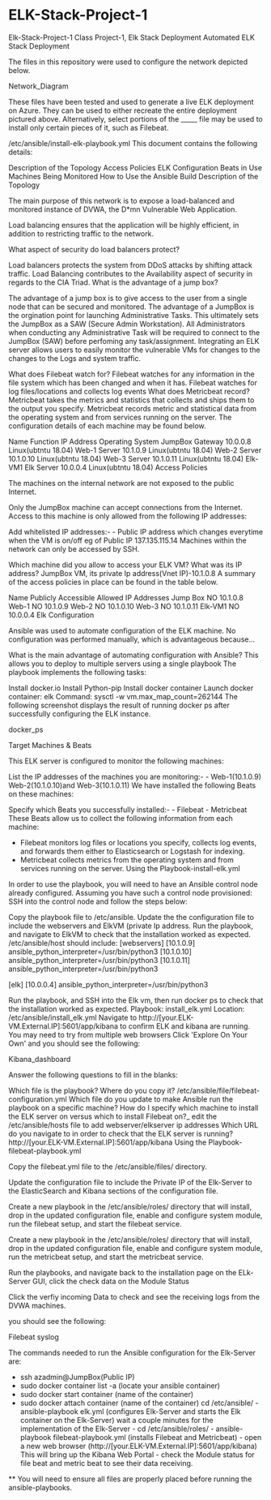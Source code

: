 # ELK-Stack-Project-1
Elk-Stack-Project-1
Class Project-1, Elk Stack Deployment Automated ELK Stack Deployment

The files in this repository were used to configure the network depicted below.

Network_Diagram

These files have been tested and used to generate a live ELK deployment on Azure. They can be used to either recreate the entire deployment pictured above. Alternatively, select portions of the _____ file may be used to install only certain pieces of it, such as Filebeat.

   /etc/ansible/install-elk-playbook.yml
This document contains the following details:

Description of the Topology
Access Policies
ELK Configuration
Beats in Use
Machines Being Monitored
How to Use the Ansible Build
Description of the Topology

The main purpose of this network is to expose a load-balanced and monitored instance of DVWA, the D*mn Vulnerable Web Application.

Load balancing ensures that the application will be highly efficient, in addition to restricting traffic to the network.

What aspect of security do load balancers protect?

Load balancers protects the system from DDoS attacks by shifting attack traffic.
Load Balancing contributes to the Availability aspect of security in regards to the CIA Triad.
What is the advantage of a jump box?

The advantage of a jump box is to give access to the user from a single node that can be secured and monitored.
The advantage of a JumpBox is the orgination point for launching Administrative Tasks. This ultimately sets the JumpBox as a SAW (Secure Admin Workstation). All Administrators when conducting any Administrative Task will be required to connect to the JumpBox (SAW) before perfoming any task/assignment.
Integrating an ELK server allows users to easily monitor the vulnerable VMs for changes to the changes to the Logs and system traffic.

What does Filebeat watch for?
Filebeat watches for any information in the file system which has been changed and when it has.
Filebeat watches for log files/locations and collects log events
What does Metricbeat record?
Metricbeat takes the metrics and statistics that collects and ships them to the output you specify.
Metricbeat records metric and statistical data from the operating system and from services running on the server.
The configuration details of each machine may be found below.

Name	Function	IP Address	Operating System
JumpBox	Gateway	10.0.0.8	Linux(ubtntu 18.04)
Web-1	Server	10.1.0.9	Linux(ubtntu 18.04)
Web-2	Server	10.1.0.10	Linux(ubtntu 18.04)
Web-3	Server	10.1.0.11	Linux(ubtntu 18.04)
Elk-VM1	Elk Server	10.0.0.4	Linux(ubtntu 18.04)
Access Policies

The machines on the internal network are not exposed to the public Internet.

Only the JumpBox machine can accept connections from the Internet. Access to this machine is only allowed from the following IP addresses:

Add whitelisted IP addresses:- - Public IP address which changes everytime when the VM is on/off eg of Public IP 137.135.115.14
Machines within the network can only be accessed by SSH.

Which machine did you allow to access your ELK VM? What was its IP address? JumpBox VM, its private Ip address(Vnet IP)-10.1.0.8
A summary of the access policies in place can be found in the table below.

Name	Publicly Accessible	Allowed IP Addresses
Jump Box	NO	10.1.0.8
Web-1	NO	10.1.0.9
Web-2	NO	10.1.0.10
Web-3	NO	10.1.0.11
Elk-VM1	NO	10.0.0.4
Elk Configuration

Ansible was used to automate configuration of the ELK machine. No configuration was performed manually, which is advantageous because...

What is the main advantage of automating configuration with Ansible?
This allows you to deploy to multiple servers using a single playbook
The playbook implements the following tasks:

Install docker.io
Install Python-pip
Install docker container
Launch docker container: elk
Command: sysctl -w vm.max_map_count=262144
The following screenshot displays the result of running docker ps after successfully configuring the ELK instance.

docker_ps

Target Machines & Beats

This ELK server is configured to monitor the following machines:

List the IP addresses of the machines you are monitoring:- - Web-1(10.1.0.9) Web-2(10.1.0.10)and Web-3(10.1.0.11)
We have installed the following Beats on these machines:

Specify which Beats you successfully installed:- - Filebeat - Metricbeat
These Beats allow us to collect the following information from each machine:

- Filebeat monitors log files or locations you specify, collects log events, and forwards them either to Elasticsearch or Logstash for indexing.
- Metricbeat collects metrics from the operating system and from services running on the server.
Using the Playbook-install-elk.yml

 In order to use the playbook, you will need to have an Ansible control node already configured. Assuming you have such a control node provisioned: 
SSH into the control node and follow the steps below:

Copy the playbook file to /etc/ansible.
Update the the configuration file to include the webservers and ElkVM (private Ip address.
Run the playbook, and navigate to ElkVM to check that the installation worked as expected. /etc/ansible/host should include:
[webservers] [10.1.0.9] ansible_python_interpreter=/usr/bin/python3 [10.1.0.10] ansible_python_interpreter=/usr/bin/python3 [10.1.0.11] ansible_python_interpreter=/usr/bin/python3

[elk] [10.0.0.4] ansible_python_interpreter=/usr/bin/python3

Run the playbook, and SSH into the Elk vm, then run docker ps to check that the installation worked as expected. Playbook: install_elk.yml Location: /etc/ansible/install_elk.yml Navigate to http://[your.ELK-VM.External.IP]:5601/app/kibana to confirm ELK and kibana are running. You may need to try from multiple web browsers Click 'Explore On Your Own' and you should see the following:

Kibana_dashboard

Answer the following questions to fill in the blanks:

Which file is the playbook? Where do you copy it? /etc/ansible/file/filebeat-configuration.yml
Which file do you update to make Ansible run the playbook on a specific machine? How do I specify which machine to install the ELK server on versus which to install Filebeat on?_ edit the /etc/ansible/hosts file to add webserver/elkserver ip addresses
Which URL do you navigate to in order to check that the ELK server is running? http://[your.ELK-VM.External.IP]:5601/app/kibana
Using the Playbook-filebeat-playbook.yml

Copy the filebeat.yml file to the /etc/ansible/files/ directory.

Update the configuration file to include the Private IP of the Elk-Server to the ElasticSearch and Kibana sections of the configuration file.

Create a new playbook in the /etc/ansible/roles/ directory that will install, drop in the updated configuration file, enable and configure system module, run the filebeat setup, and start the filebeat service.

Create a new playbook in the /etc/ansible/roles/ directory that will install, drop in the updated configuration file, enable and configure system module, run the metricbeat setup, and start the metricbeat service.

Run the playbooks, and navigate back to the installation page on the ELk-Server GUI, click the check data on the Module Status

Click the verfiy incoming Data to check and see the receiving logs from the DVWA machines.

you should see the following:

Filebeat syslog

The commands needed to run the Ansible configuration for the Elk-Server are:

- ssh azadmin@JumpBox(Public IP)
- sudo docker container list -a (locate your ansible container)
- sudo docker start container (name of the container)
- sudo docker attach container (name of the container)
cd /etc/ansible/ - ansible-playbook elk.yml (configures Elk-Server and starts the Elk container on the Elk-Server) wait a couple minutes for the implementation of the Elk-Server - cd /etc/ansible/roles/ - ansible-playbook filebeat-playbook.yml (installs Filebeat and Metricbeat) - open a new web browser (http://[your.ELK-VM.External.IP]:5601/app/kibana) This will bring up the Kibana Web Portal - check the Module status for file beat and metric beat to see their data receiving.

** You will need to ensure all files are properly placed before running the ansible-playbooks.

